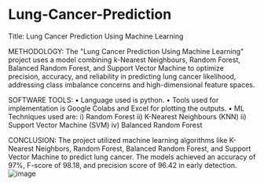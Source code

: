 # Lung-Cancer-Prediction
Title: Lung Cancer Prediction Using Machine Learning

METHODOLOGY:
The "Lung Cancer Prediction Using Machine Learning" project uses a model combining k-Nearest Neighbours, Random Forest, Balanced Random Forest, and Support Vector Machine to optimize precision, accuracy, and reliability in predicting lung cancer likelihood, addressing class imbalance concerns and high-dimensional feature spaces.


SOFTWARE TOOLS:
•	Language used is python.
•	Tools used for implementation is Google Colabs and Excel for plotting the outputs.
•	ML Techniques used are: 
i)	 Random Forest                                ii)            K-Nearest Neighbours (KNN)
ii)	Support Vector Machine (SVM)      iv)            Balanced Random Forest

CONCLUSION:
The project utilized machine learning algorithms like K-Nearest Neighbors, Random Forest, Balanced Random Forest, and Support Vector Machine to predict lung cancer. The models achieved an accuracy of 97%, F-score of 98.18, and precision score of 96.42 in early detection.
![image](https://github.com/deekshamahesh/Lung-Cancer-Prediction/assets/122089660/8730f49c-1851-4064-89f5-18796619e23a)
